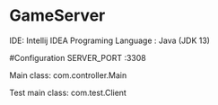 # GameServer

IDE: Intellij IDEA
Programing Language : Java (JDK 13)

#Configuration
SERVER_PORT :3308

Main class: com.controller.Main

Test main class: com.test.Client
